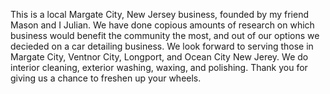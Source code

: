 This is a local Margate City, New Jersey business, founded by my friend Mason and I Julian. We have done copious amounts of research on which business would benefit the community the most, and out of our options we decieded on a car detailing business. We look forward to serving those in Margate City, Ventnor City, Longport, and Ocean City New Jerey. We do interior cleaning, exterior washing, waxing, and polishing. Thank you for giving us a chance to freshen up your wheels.

